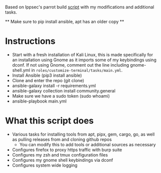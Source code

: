 Based on Ippsec's parrot build [script](https://github.com/IppSec/parrot-build) with my modifications and additional tasks.

** Make sure to pip install ansible, apt has an older copy **

# Instructions
* Start with a fresh installation of Kali Linux, this is made specifically for an installation using Gnome as it imports some of my keybindings using dconf. If not using Gnome, comment out the line including gnome-shell.yml in `roles/customize-terminal/tasks/main.yml`.
* Install Ansible (pip3 install ansible)
* Clone and enter the repo (git clone)
* ansible-galaxy install -r requirements.yml
* ansible-galaxy collection install community.general
* Make sure we have a sudo token (sudo whoami)
* ansible-playbook main.yml

# What this script does
* Various tasks for installing tools from apt, pipx, gem, cargo, go, as well as pulling releases from and cloning github repos
   * You can modify this to add tools or additional sources as necessary
* Configures firefox to proxy https traffic with burp suite
* Configures my zsh and tmux configuration files
* Configures my gnome shell keybindings via dconf
* Configures system wide logging
